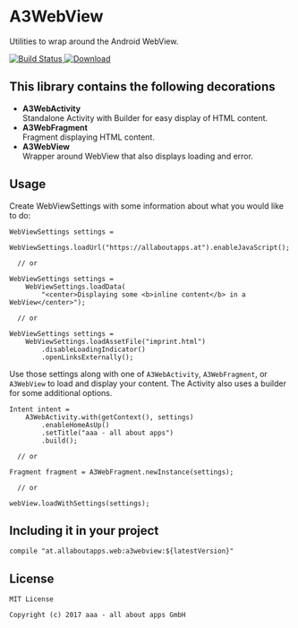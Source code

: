 # A3WebView

Utilities to wrap around the Android WebView.

[ ![Build Status](https://api.travis-ci.org/allaboutapps/A3WebView.svg?branch=master) ](https://travis-ci.org/allaboutapps/A3WebView)
[ ![Download](https://api.bintray.com/packages/allaboutapps/A3-Android/at.allaboutapps.web.a3webview/images/download.svg) ](https://bintray.com/allaboutapps/A3-Android/at.allaboutapps.web.a3webview/_latestVersion)

## This library contains the following decorations

* **A3WebActivity**  
  Standalone Activity with Builder for easy display of HTML content.
* **A3WebFragment**  
  Fragment displaying HTML content.
* **A3WebView**  
  Wrapper around WebView that also displays loading and error.
  
## Usage

Create WebViewSettings with some information about what you would like to do:

    WebViewSettings settings =
		WebViewSettings.loadUrl("https://allaboutapps.at").enableJavaScript();
	
	  // or
	
	WebViewSettings settings =
        WebViewSettings.loadData(
            "<center>Displaying some <b>inline content</b> in a WebView</center>");
			
	  // or
	  
	WebViewSettings settings =
		WebViewSettings.loadAssetFile("imprint.html")
			.disableLoadingIndicator()
			.openLinksExternally();
			
Use those settings along with one of  `A3WebActivity`, `A3WebFragment`, or `A3WebView` to load and display your content. The Activity also uses a builder for some additional options.

	Intent intent =
		A3WebActivity.with(getContext(), settings)
			.enableHomeAsUp()
			.setTitle("aaa - all about apps")
			.build();
			
	  // or
			
	Fragment fragment = A3WebFragment.newInstance(settings);
	
	  // or

	webView.loadWithSettings(settings);

## Including it in your project

    compile "at.allaboutapps.web:a3webview:${latestVersion}"

## License

	MIT License

	Copyright (c) 2017 aaa - all about apps GmbH